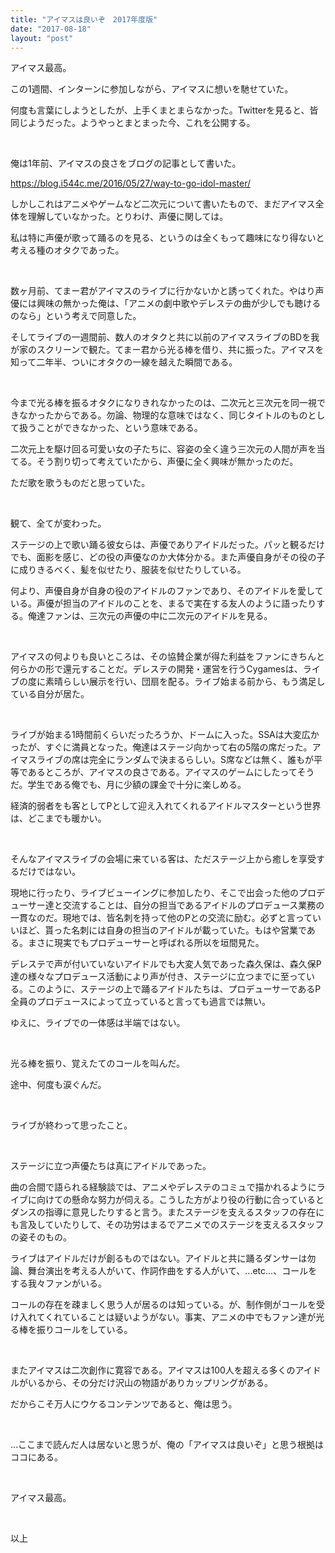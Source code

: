 ```yaml
---
title: "アイマスは良いぞ　2017年度版"
date: "2017-08-18"
layout: "post"
---
```


アイマス最高。

この1週間、インターンに参加しながら、アイマスに想いを馳せていた。

何度も言葉にしようとしたが、上手くまとまらなかった。Twitterを見ると、皆同じようだった。ようやっとまとまった今、これを公開する。

 

俺は1年前、アイマスの良さをブログの記事として書いた。

https://blog.i544c.me/2016/05/27/way-to-go-idol-master/

しかしこれはアニメやゲームなど二次元について書いたもので、まだアイマス全体を理解していなかった。とりわけ、声優に関しては。

私は特に声優が歌って踊るのを見る、というのは全くもって趣味になり得ないと考える種のオタクであった。

 

数ヶ月前、てまー君がアイマスのライブに行かないかと誘ってくれた。やはり声優には興味の無かった俺は、「アニメの劇中歌やデレステの曲が少しでも聴けるのなら」という考えで同意した。

そしてライブの一週間前、数人のオタクと共に以前のアイマスライブのBDを我が家のスクリーンで観た。てまー君から光る棒を借り、共に振った。アイマスを知って二年半、ついにオタクの一線を越えた瞬間である。

 

今まで光る棒を振るオタクになりきれなかったのは、二次元と三次元を同一視できなかったからである。勿論、物理的な意味ではなく、同じタイトルのものとして扱うことができなかった、という意味である。

二次元上を駆け回る可愛い女の子たちに、容姿の全く違う三次元の人間が声を当てる。そう割り切って考えていたから、声優に全く興味が無かったのだ。

ただ歌を歌うものだと思っていた。

 

観て、全てが変わった。

ステージの上で歌い踊る彼女らは、声優でありアイドルだった。パッと観るだけでも、面影を感じ、どの役の声優なのか大体分かる。また声優自身がその役の子に成りきるべく、髪を似せたり、服装を似せたりしている。

何より、声優自身が自身の役のアイドルのファンであり、そのアイドルを愛している。声優が担当のアイドルのことを、まるで実在する友人のように語ったりする。俺達ファンは、三次元の声優の中に二次元のアイドルを見る。

 

アイマスの何よりも良いところは、その協賛企業が得た利益をファンにきちんと何らかの形で還元することだ。デレステの開発・運営を行うCygamesは、ライブの度に素晴らしい展示を行い、団扇を配る。ライブ始まる前から、もう満足している自分が居た。

 

ライブが始まる1時間前くらいだったろうか、ドームに入った。SSAは大変広かったが、すぐに満員となった。俺達はステージ向かって右の5階の席だった。アイマスライブの席は完全にランダムで決まるらしい。S席などは無く、誰もが平等であるところが、アイマスの良さである。アイマスのゲームにしたってそうだ。学生である俺でも、月に少額の課金で十分に楽しめる。

経済的弱者をも客としてPとして迎え入れてくれるアイドルマスターという世界は、どこまでも暖かい。

 

そんなアイマスライブの会場に来ている客は、ただステージ上から癒しを享受するだけではない。

現地に行ったり、ライブビューイングに参加したり、そこで出会った他のプロデューサー達と交流することは、自分の担当であるアイドルのプロデュース業務の一貫なのだ。現地では、皆名刺を持って他のPとの交流に励む。必ずと言っていいほど、貰った名刺には自身の担当のアイドルが載っていた。もはや営業である。まさに現実でもプロデューサーと呼ばれる所以を垣間見た。

デレステで声が付いていないアイドルでも大変人気であった森久保は、森久保P達の様々なプロデュース活動により声が付き、ステージに立つまでに至っている。このように、ステージの上で踊るアイドルたちは、プロデューサーであるP全員のプロデュースによって立っていると言っても過言では無い。

ゆえに、ライブでの一体感は半端ではない。

 

光る棒を振り、覚えたてのコールを叫んだ。

途中、何度も涙ぐんだ。

 

ライブが終わって思ったこと。

 

ステージに立つ声優たちは真にアイドルであった。

曲の合間で語られる経験談では、アニメやデレステのコミュで描かれるようにライブに向けての懸命な努力が伺える。こうした方がより役の行動に合っているとダンスの指導に意見したりすると言う。またステージを支えるスタッフの存在にも言及していたりして、その功労はまるでアニメでのステージを支えるスタッフの姿そのもの。

ライブはアイドルだけが創るものではない。アイドルと共に踊るダンサーは勿論、舞台演出を考える人がいて、作詞作曲をする人がいて、...etc...、コールをする我々ファンがいる。

コールの存在を疎ましく思う人が居るのは知っている。が、制作側がコールを受け入れてくれていることは疑いようがない。事実、アニメの中でもファン達が光る棒を振りコールをしている。

 

またアイマスは二次創作に寛容である。アイマスは100人を超える多くのアイドルがいるから、その分だけ沢山の物語がありカップリングがある。

だからこそ万人にウケるコンテンツであると、俺は思う。

 

…ここまで読んだ人は居ないと思うが、俺の「アイマスは良いぞ」と思う根拠はココにある。

 

アイマス最高。

 

以上

